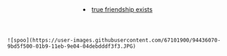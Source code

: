 <!DOCTYPE html>
<html>
<head>
	<title>SPOORTI CREATIONS</title>
  <link rel="stylesheet" type="text/css" href="css/style.css">
</head>
<body>
	<header>
		<div class="main">
			<url>
				<li><a href="#">true friendship exists</a></li>
			</url>
		</div>
    </header>
	
	![spoo](https://user-images.githubusercontent.com/67101900/94436070-9bd5f500-01b9-11eb-9e04-04debdddf3f3.JPG)

	
</body>
</html>    	
